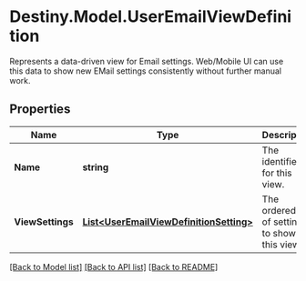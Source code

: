 # Destiny.Model.UserEmailViewDefinition
Represents a data-driven view for Email settings. Web/Mobile UI can use this data to show new EMail settings consistently without further manual work.

## Properties

Name | Type | Description | Notes
------------ | ------------- | ------------- | -------------
**Name** | **string** | The identifier for this view. | [optional] 
**ViewSettings** | [**List&lt;UserEmailViewDefinitionSetting&gt;**](UserEmailViewDefinitionSetting.md) | The ordered list of settings to show in this view. | [optional] 

[[Back to Model list]](../README.md#documentation-for-models) [[Back to API list]](../README.md#documentation-for-api-endpoints) [[Back to README]](../README.md)

